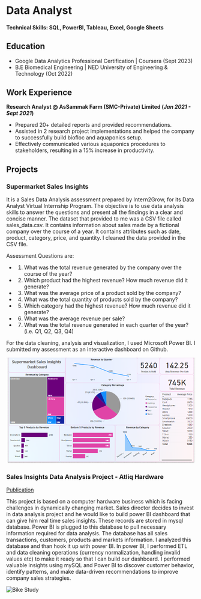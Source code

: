 # Data Analyst

#### Technical Skills: SQL, PowerBI, Tableau, Excel, Google Sheets

## Education
- Google Data Analytics Professional Certification | Coursera (Sept 2023)
- B.E Biomedical Engineering | NED University of Engineering & Technology (Oct 2022)								       		

## Work Experience
**Research Analyst @ AsSammak Farm (SMC-Private) Limited (_Jan 2021 - Sept 2021_)**
- Prepared 20+ detailed reports and provided recommendations.
- Assisted in 2 research project implementations and helped the company to successfully build biofloc and aquaponics setup.
- Effectively communicated various aquaponics procedures to stakeholders, resulting in a 15% increase in productivity.

## Projects
### Supermarket Sales Insights

It is a Sales Data Analysis assessment prepared by Intern2Grow, for its Data Analyst Virtual Internship Program. The objective is to use data analysis skills to answer the questions and present all the findings in a clear and concise manner. The dataset that provided to me was a CSV file called sales_data.csv. It contains information about sales made by a fictional company over the course of a year. It contains attributes such as date, product, category, price, and quantity. I cleaned the data provided in the CSV file. 

Assessment Questions are:
- 1) What was the total revenue generated by the company over the course of the year?
- 2) Which product had the highest revenue? How much revenue did it generate?
- 3) What was the average price of a product sold by the company?
- 4) What was the total quantity of products sold by the company?
- 5) Which category had the highest revenue? How much revenue did it generate?
- 6) What was the average revenue per sale?
- 7) What was the total revenue generated in each quarter of the year? (i.e. Q1, Q2, Q3, Q4)

For the data cleaning, analysis and visualization, I used Microsoft Power BI. I submitted my assessment as an interactive dashboard on Github.

![Sales Dashboard](/assets/sales_insights.PNG)

### Sales Insights Data Analysis Project - Atliq Hardware
[Publication](https://www.mdpi.com/1424-8220/22/11/4240)

This project is based on a computer hardware business which is facing challenges in dynamically changing market. Sales director decides to invest in data analysis project and he would like to build power BI dashboard that can give him real time sales insights. These records are stored in mysql database. Power BI is plugged to this database to pull necessary information required for data analysis. The database has all sales transactions, customers, products and markets information. I analyzed this database and than hook it up with power BI. In power BI, I performed ETL and data cleaning operations (currency normalization, handling invalid values etc) to make it ready so that I can build our dashboard. I performed valuable insights using mySQL and Power BI to discover customer behavior, identify patterns, and make data-driven recommendations to improve company sales strategies.



![Bike Study](/assets/img/bike_study.jpeg)

